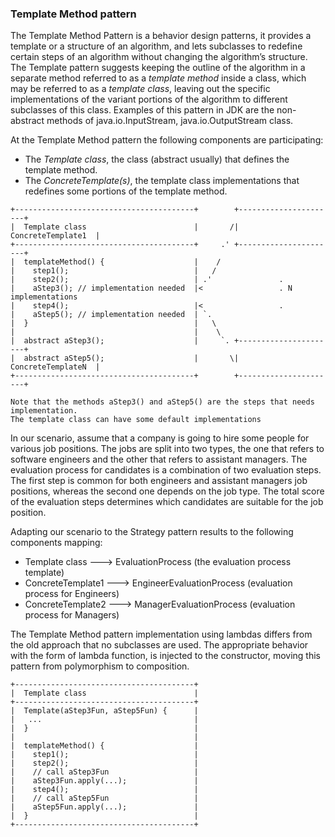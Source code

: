 ### Template Method pattern

The Template Method Pattern is a behavior design patterns, it provides a template or a structure of an algorithm,
and lets subclasses to redefine certain steps of an algorithm without changing the algorithm’s structure.
The Template pattern suggests keeping the outline of the algorithm in a separate method referred to as
a _template method_ inside a class, which may be referred to as a _template class_, leaving out the specific
implementations of the variant portions of the algorithm to different subclasses of this class.
Examples of this pattern in JDK are the non-abstract methods of java.io.InputStream, java.io.OutputStream class.

At the Template Method pattern the following components are participating:
* The _Template class_, the class (abstract usually) that defines the template method.
* The _ConcreteTemplate(s)_, the template class implementations that redefines some portions of the template method.

```
+----------------------------------------+        +----------------------+
|  Template class                        |       /|   ConcreteTemplate1  |
+----------------------------------------+     .' +----------------------+
|  templateMethod() {                    |    /
|    step1();                            |   /
|    step2();                            | .'               .
|    aStep3(); // implementation needed  |<                 . N implementations
|    step4();                            |<                 .
|    aStep5(); // implementation needed  | `.
|  }                                     |   \
|                                        |    \
|  abstract aStep3();                    |     `. +----------------------+
|  abstract aStep5();                    |       \|   ConcreteTemplateN  |
+----------------------------------------+        +----------------------+

Note that the methods aStep3() and aStep5() are the steps that needs implementation.
The template class can have some default implementations

```

In our scenario, assume that a company is going to hire some people for various job positions.
The jobs are split into two types, the one that refers to software engineers and the other that refers to
assistant managers. The evaluation process for candidates is a combination of two evaluation steps. The first step
is common for both engineers and assistant managers job positions, whereas the second one depends on the job type.
The total score of the evaluation steps determines which candidates are suitable for the job position.

Adapting our scenario to the Strategy pattern results to the following components mapping:
* Template class      --->   EvaluationProcess (the evaluation process template)
* ConcreteTemplate1   --->   EngineerEvaluationProcess (evaluation process for Engineers)
* ConcreteTemplate2   --->   ManagerEvaluationProcess (evaluation process for Managers)


The Template Method pattern implementation using lambdas differs from the old approach that no subclasses are used.
The appropriate behavior with the form of lambda function, is injected to the constructor, moving this pattern from
polymorphism to composition.

```
+----------------------------------------+
|  Template class                        |
+----------------------------------------+
|  Template(aStep3Fun, aStep5Fun) {      |
|   ...                                  |
|  }                                     |
|                                        |
|  templateMethod() {                    |
|    step1();                            |
|    step2();                            |
|    // call aStep3Fun                   |
|    aStep3Fun.apply(...);               |
|    step4();                            |
|    // call aStep5Fun                   |
|    aStep5Fun.apply(...);               |
|  }                                     |
+----------------------------------------+

```